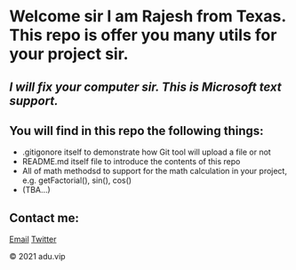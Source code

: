 # Welcome sir I am Rajesh from Texas. This repo is offer you many utils for your project sir.
## _I will fix your computer sir. This is Microsoft text support._
## You will find in this repo the following things:
* .gitigonore itself to demonstrate how Git tool will upload a file or not
* README.md itself file to introduce the contents of this repo
* All of math methodsd to support for the math calculation in your project,
e.g. getFactorial(), sin(), cos()
* (TBA...)

## Contact me:
[Email](dpo@ea.com)  [Twitter](https://google.com)

© 2021 adu.vip